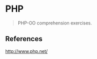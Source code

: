 # PHP

> PHP-OO comprehension exercises.

<!--
## OO Documentation ##
https://docs.google.com/document/d/1tpX9rl7t1PBD2PhAUzTOQBpND9dolX0ScMZl5wXBeqg/edit?usp=sharing 
-->

## References ##
http://www.php.net/